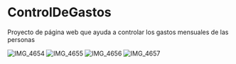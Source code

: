 # ControlDeGastos
Proyecto de página web que ayuda a controlar los gastos mensuales de las personas

![IMG_4654](https://github.com/user-attachments/assets/7c9e4ab3-225e-4e80-98f7-a6656c031250)
![IMG_4655](https://github.com/user-attachments/assets/c75c7e23-9eb4-43e9-9b28-03b51e393c6e)
![IMG_4656](https://github.com/user-attachments/assets/e0fd3efc-a131-469c-bbe1-2598ed5b3807)
![IMG_4657](https://github.com/user-attachments/assets/be78e3b5-b932-446f-ae57-0a2c49d14c52)
